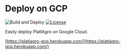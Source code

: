 # Deploy on GCP

![Build and Deploy](https://github.com/platiagro/deploy-gcp/workflows/Build%20and%20Deploy/badge.svg)
[![License](https://img.shields.io/badge/License-Apache%202.0-blue.svg)](https://opensource.org/licenses/Apache-2.0)

Easily deploy PlatIAgro on Google Cloud.

[https://platiagro-gcp.herokuapp.com/](https://platiagro-gcp.herokuapp.com/)
